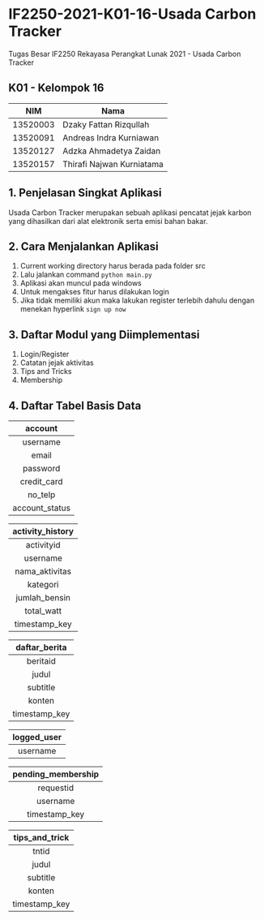 # IF2250-2021-K01-16-Usada Carbon Tracker

Tugas Besar IF2250 Rekayasa Perangkat Lunak 2021 - Usada Carbon Tracker

## K01 - Kelompok 16
| NIM      | Nama                      |
| ---      | ----                      |
| 13520003 | Dzaky Fattan Rizqullah    |
| 13520091 | Andreas Indra Kurniawan   |
| 13520127 | Adzka Ahmadetya Zaidan    |
| 13520157 | Thirafi Najwan Kurniatama |


## 1. Penjelasan Singkat Aplikasi
Usada Carbon Tracker merupakan sebuah aplikasi pencatat jejak karbon yang dihasilkan dari alat elektronik serta emisi bahan bakar. 
## 2. Cara Menjalankan Aplikasi
1. Current working directory harus berada pada folder src
2. Lalu jalankan command ```python main.py```
3. Aplikasi akan muncul pada windows
4. Untuk mengakses fitur harus dilakukan login
5. Jika tidak memiliki akun maka lakukan register terlebih dahulu dengan menekan hyperlink ```sign up now```
## 3. Daftar Modul yang Diimplementasi
1. Login/Register
2. Catatan jejak aktivitas
3. Tips and Tricks
4. Membership
## 4. Daftar Tabel Basis Data
|   **account**  |
|:--------------:|
|    username    |
|      email     |
|    password    |
|   credit_card  |
|     no_telp    |
| account_status |

| **activity_history** |
|:--------------------:|
|      activityid      |
|       username       |
|    nama_aktivitas    |
|       kategori       |
|     jumlah_bensin    |
|      total_watt      |
|     timestamp_key    |

| **daftar_berita** |
|:-----------------:|
|      beritaid     |
|       judul       |
|      subtitle     |
|       konten      |
|   timestamp_key   |

| **logged_user** |
|:---------------:|
|     username    |

| **pending_membership** |
|:----------------------:|
|        requestid       |
|        username        |
|      timestamp_key     |

| **tips_and_trick** |
|:------------------:|
|        tntid       |
|        judul       |
|      subtitle      |
|       konten       |
|    timestamp_key   |